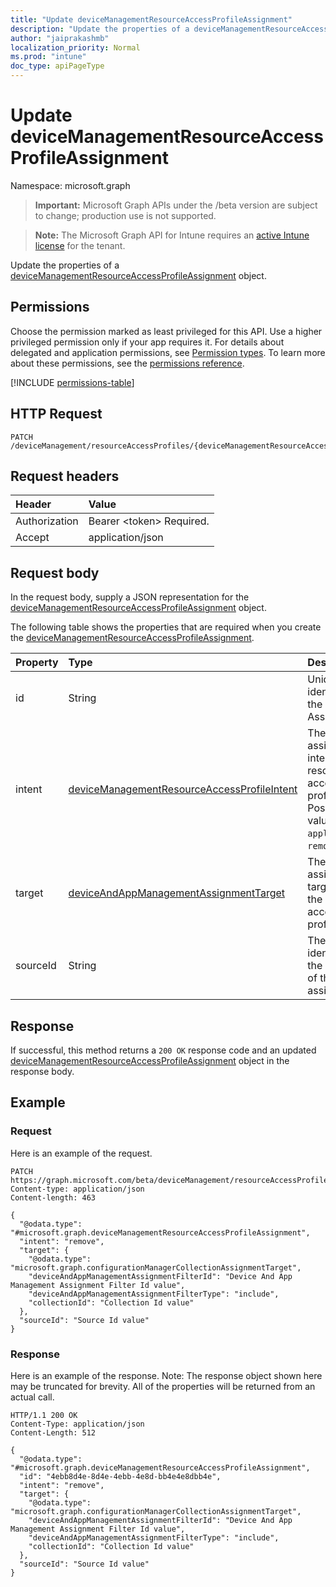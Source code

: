 ```yaml
---
title: "Update deviceManagementResourceAccessProfileAssignment"
description: "Update the properties of a deviceManagementResourceAccessProfileAssignment object."
author: "jaiprakashmb"
localization_priority: Normal
ms.prod: "intune"
doc_type: apiPageType
---
```


# Update deviceManagementResourceAccessProfileAssignment

Namespace: microsoft.graph

> **Important:** Microsoft Graph APIs under the /beta version are subject to change; production use is not supported.

> **Note:** The Microsoft Graph API for Intune requires an [active Intune license](https://go.microsoft.com/fwlink/?linkid=839381) for the tenant.

Update the properties of a [deviceManagementResourceAccessProfileAssignment](../resources/intune-rapolicy-devicemanagementresourceaccessprofileassignment.md) object.

## Permissions
Choose the permission marked as least privileged for this API. Use a higher privileged permission only if your app requires it. For details about delegated and application permissions, see [Permission types](/graph/permissions-overview#permission-types). To learn more about these permissions, see the [permissions reference](/graph/permissions-reference).

<!-- { "blockType": "permissions", "name": "intune_rapolicy_devicemanagementresourceaccessprofileassignment_update" } -->
[!INCLUDE [permissions-table](../includes/permissions/intune-rapolicy-devicemanagementresourceaccessprofileassignment-update-permissions.md)]

## HTTP Request
<!-- {
  "blockType": "ignored"
}
-->
``` http
PATCH /deviceManagement/resourceAccessProfiles/{deviceManagementResourceAccessProfileBaseId}/assignments/{deviceManagementResourceAccessProfileAssignmentId}
```

## Request headers
|Header|Value|
|:---|:---|
|Authorization|Bearer &lt;token&gt; Required.|
|Accept|application/json|

## Request body
In the request body, supply a JSON representation for the [deviceManagementResourceAccessProfileAssignment](../resources/intune-rapolicy-devicemanagementresourceaccessprofileassignment.md) object.

The following table shows the properties that are required when you create the [deviceManagementResourceAccessProfileAssignment](../resources/intune-rapolicy-devicemanagementresourceaccessprofileassignment.md).

|Property|Type|Description|
|:---|:---|:---|
|id|String|Unique identifier for the Assignments|
|intent|[deviceManagementResourceAccessProfileIntent](../resources/intune-rapolicy-devicemanagementresourceaccessprofileintent.md)|The assignment intent for the resource access profile. Possible values are: `apply`, `remove`.|
|target|[deviceAndAppManagementAssignmentTarget](../resources/intune-shared-deviceandappmanagementassignmenttarget.md)|The assignment target for the resource access profile.|
|sourceId|String|The identifier of the source of the assignment.|



## Response
If successful, this method returns a `200 OK` response code and an updated [deviceManagementResourceAccessProfileAssignment](../resources/intune-rapolicy-devicemanagementresourceaccessprofileassignment.md) object in the response body.

## Example

### Request
Here is an example of the request.
``` http
PATCH https://graph.microsoft.com/beta/deviceManagement/resourceAccessProfiles/{deviceManagementResourceAccessProfileBaseId}/assignments/{deviceManagementResourceAccessProfileAssignmentId}
Content-type: application/json
Content-length: 463

{
  "@odata.type": "#microsoft.graph.deviceManagementResourceAccessProfileAssignment",
  "intent": "remove",
  "target": {
    "@odata.type": "microsoft.graph.configurationManagerCollectionAssignmentTarget",
    "deviceAndAppManagementAssignmentFilterId": "Device And App Management Assignment Filter Id value",
    "deviceAndAppManagementAssignmentFilterType": "include",
    "collectionId": "Collection Id value"
  },
  "sourceId": "Source Id value"
}
```

### Response
Here is an example of the response. Note: The response object shown here may be truncated for brevity. All of the properties will be returned from an actual call.
``` http
HTTP/1.1 200 OK
Content-Type: application/json
Content-Length: 512

{
  "@odata.type": "#microsoft.graph.deviceManagementResourceAccessProfileAssignment",
  "id": "4ebb8d4e-8d4e-4ebb-4e8d-bb4e4e8dbb4e",
  "intent": "remove",
  "target": {
    "@odata.type": "microsoft.graph.configurationManagerCollectionAssignmentTarget",
    "deviceAndAppManagementAssignmentFilterId": "Device And App Management Assignment Filter Id value",
    "deviceAndAppManagementAssignmentFilterType": "include",
    "collectionId": "Collection Id value"
  },
  "sourceId": "Source Id value"
}
```
